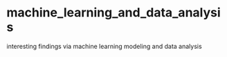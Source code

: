 # machine_learning_and_data_analysis
interesting findings via machine learning modeling and  data analysis

